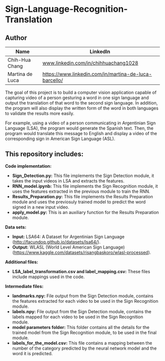 # Sign-Language-Recognition-Translation
## Author
|Name|LinkedIn|
|-----|-----|
|Chih-Hua Chang|www.linkedin.com/in/chihhuachang1028|
|Martina de Luca|https://www.linkedin.com/in/martina-de-luca-barcello/|

The goal of this project is to build a computer vision application capable of capturing video of a person gesturing a word in one sign language and output the translation of that word to the second sign language. In addition, the program will also display the written form of the word in both languages to validate the results more easily.

For example, using a video of a person communicating in Argentinian Sign Language (LSA), the program would generate the Spanish text. Then, the program would translate this message to English and display a video of the corresponding sign in American Sign Language (ASL).

## This repository includes:

**Code implementation:**
  - **Sign_Detection.py:** This file implements the Sign Detection module, it takes the input videos in LSA and extracts the features. 
  - **RNN_model.ipynb:** This file implements the Sign Recognition module, it uses the features extracted in the previous module to train the RNN. 
  - **Results_Preparation.py:** This file implements the Results Preparation module and uses the previosuly trained model to predict the word signed in a new input video.
  - **apply_model.py:** This is an auxiliary function for the Results Preparation module. 
  
**Data sets:**
  - **Input:** LSA64: A Dataset for Argentinian Sign Language (http://facundoq.github.io/datasets/lsa64/).
  - **Output:** WLASL (World Level American Sign Language) (https://www.kaggle.com/datasets/risangbaskoro/wlasl-processed).

**Additional files:**
  - **LSA_label_transformation.csv and label_mapping.csv:** These files include mappings used in the code.

**Intermediate files:**
  - **landmarks.npy:** File output from the Sign Detection module, contains the features extracted for each video to be used in the Sign Recognition module.
  - **labels.npy:** File output from the Sign Detection module, contains the labels mapped for each video to be used in the Sign Recognition module.
  - **model parameters folder:** This folder contains all the details for the trained model from the Sign Recognition module, to be used in the final module.
  - **labels_for_the_model.csv:** This file contains a mapping between the number of the category predicted by the neural network model and the word it is predicted.

